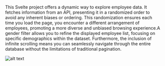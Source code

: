 This Svelte project offers a dynamic way to explore employee data. It fetches information from an API, presenting it in a randomized order to avoid any inherent biases or ordering. This randomization ensures each time you load the page, you encounter a different arrangement of employees, promoting a more diverse and unbiased browsing experience.A gender filter allows you to refine the displayed employee list, focusing on specific demographics within the dataset. Furthermore, the inclusion of infinite scrolling means you can seamlessly navigate through the entire database without the limitations of traditional pagination.

![alt text](https://iluuzburwyhjbrpihdte.supabase.co/storage/v1/object/public/marcellokabora/employees/image1.png)
